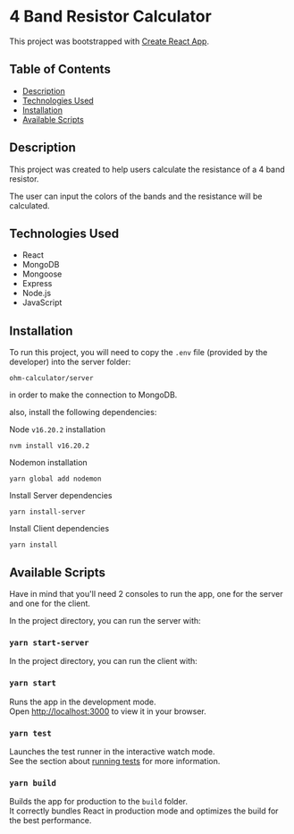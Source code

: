 # 4 Band Resistor Calculator

This project was bootstrapped with [Create React App](https://github.com/facebook/create-react-app).

## Table of Contents

- [Description](#description)
- [Technologies Used](#technologies-used)
- [Installation](#installation)
- [Available Scripts](#available-scripts)

## Description

This project was created to help users calculate the resistance of a 4 band resistor.

The user can input the colors of the bands and the resistance will be calculated.

## Technologies Used

- React
- MongoDB
- Mongoose
- Express
- Node.js
- JavaScript

## Installation

To run this project, you will need to copy the `.env` file (provided by the developer) into the server folder:
```
ohm-calculator/server
```

in order to make the connection to MongoDB.

also, install the following dependencies:

Node `v16.20.2` installation
```
nvm install v16.20.2
```

Nodemon installation
```
yarn global add nodemon
```

Install Server dependencies
```
yarn install-server
```

Install Client dependencies
```
yarn install
```

## Available Scripts

Have in mind that you'll need 2 consoles to run the app, one for the server and one for the client.

In the project directory, you can run the server with:

### `yarn start-server`

In the project directory, you can run the client with:

### `yarn start`

Runs the app in the development mode.\
Open [http://localhost:3000](http://localhost:3000) to view it in your browser.

### `yarn test`

Launches the test runner in the interactive watch mode.\
See the section about [running tests](https://facebook.github.io/create-react-app/docs/running-tests) for more information.

### `yarn build`

Builds the app for production to the `build` folder.\
It correctly bundles React in production mode and optimizes the build for the best performance.
